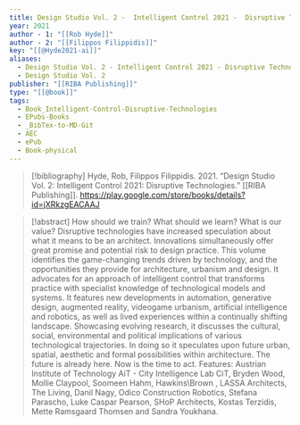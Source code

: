 ```yaml
---
title: Design Studio Vol. 2 -  Intelligent Control 2021 -  Disruptive Technologies
year: 2021
author - 1: "[[Rob Hyde]]"
author - 2: "[[Filippos Filippidis]]"
key: "[[@Hyde2021-ai]]"
aliases:
  - Design Studio Vol. 2 - Intelligent Control 2021 - Disruptive Technologies
  - Design Studio Vol. 2
publisher: "[[RIBA Publishing]]"
type: "[[@book]]"
tags:
  - Book_Intelligent-Control-Disruptive-Technologies
  - EPubs-Books
  - _BibTex-to-MD-Git
  - AEC
  - ePub
  - Book-physical
---
```


> [!bibliography]
> Hyde, Rob, Filippos Filippidis. 2021. “Design Studio Vol. 2: Intelligent Control 2021: Disruptive Technologies.” [[RIBA Publishing]]. https://play.google.com/store/books/details?id=jXRkzgEACAAJ

> [!abstract]
> How should we train? What should we learn? What is our value? Disruptive technologies have increased speculation about what it means to be an architect. Innovations simultaneously offer great promise and potential risk to design practice. This volume identifies the game-changing trends driven by technology, and the opportunities they provide for architecture, urbanism and design. It advocates for an approach of intelligent control that transforms practice with specialist knowledge of technological models and systems. It features new developments in automation, generative design, augmented reality, videogame urbanism, artificial intelligence and robotics, as well as lived experiences within a continually shifting landscape. Showcasing evolving research, it discusses the cultural, social, environmental and political implications of various technological trajectories. In doing so it speculates upon future urban, spatial, aesthetic and formal possibilities within architecture. The future is already here. Now is the time to act. Features: Austrian Institute of Technology AiT - City Intelligence Lab CiT, Bryden Wood, Mollie Claypool, Soomeen Hahm, Hawkins\Brown , LASSA Architects, The Living, Danil Nagy, Odico Construction Robotics, Stefana Parascho, Luke Caspar Pearson, SHoP Architects, Kostas Terzidis, Mette Ramsgaard Thomsen and Sandra Youkhana.